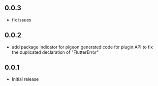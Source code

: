 ## 0.0.3

-   fix issues

## 0.0.2

-   add package indicator for pigeon generated code for plugin API to fix the duplicated declaration of "FlutterError"

## 0.0.1

-   Initial release
